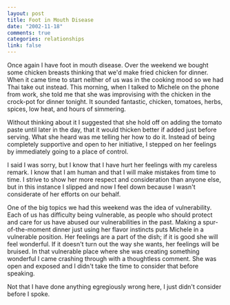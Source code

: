 ```yaml
--- 
layout: post
title: Foot in Mouth Disease
date: "2002-11-18"
comments: true
categories: relationships
link: false
---
```

Once again I have foot in mouth disease. Over the weekend we bought some chicken breasts thinking that we'd make fried chicken for dinner. When it came time to start neither of us was in the cooking mood so we had Thai take out instead. This morning, when I talked to Michele on the phone from work, she told me that she was improvising with the chicken in the crock-pot for dinner tonight. It sounded fantastic, chicken, tomatoes, herbs, spices, low heat, and hours of simmering.

Without thinking about it I suggested that she hold off on adding the tomato paste until later in the day, that it would thicken better if added just before serving. What she heard was me telling her how to do it. Instead of being completely supportive and open to her initiative, I stepped on her feelings by immediately going to a place of control.

I said I was sorry, but I know that I have hurt her feelings with my careless remark. I know that I am human and that I will make mistakes from time to time. I strive to show her more respect and consideration than anyone else, but in this instance I slipped and now I feel down because I wasn't considerate of her efforts on our behalf.

One of the big topics we had this weekend was the idea of vulnerability. Each of us has difficulty being vulnerable, as people who should protect and care for us have abused our vulnerabilities in the past. Making a spur-of-the-moment dinner just using her flavor instincts puts Michele in a vulnerable position. Her feelings are a part of the dish; if it is good she will feel wonderful. If it doesn't turn out the way she wants, her feelings will be bruised. In that vulnerable place where she was creating something wonderful I came crashing through with a thoughtless comment. She was open and exposed and I didn't take the time to consider that before speaking.

Not that I have done anything egregiously wrong here, I just didn't consider before I spoke.

